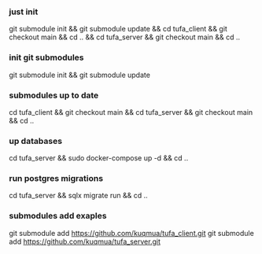 ### just init
git submodule init && git submodule update && cd tufa_client && git checkout main && cd .. && cd tufa_server && git checkout main && cd ..

### init git submodules
git submodule init && git submodule update

### submodules up to date
cd tufa_client && git checkout main && cd tufa_server && git checkout main && cd ..

### up databases
cd tufa_server && sudo docker-compose up -d && cd ..

### run postgres migrations
cd tufa_server && sqlx migrate run && cd ..

### submodules add exaples
git submodule add https://github.com/kuqmua/tufa_client.git
git submodule add https://github.com/kuqmua/tufa_server.git
